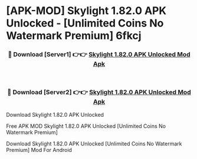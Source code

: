 # [APK-MOD] Skylight 1.82.0 APK Unlocked - [Unlimited Coins No Watermark Premium] 6fkcj



<div align="center">
<h3>🔴 Download [Server1] 👉👉 <a href="https://momento.my/?title=Skylight_1.82.0_APK_Unlocked">Skylight 1.82.0 APK Unlocked Mod Apk</a></h3><br>

<h3>🔴 Download [Server2] 👉👉 <a href="https://momento.my/?title=Skylight_1.82.0_APK_Unlocked">Skylight 1.82.0 APK Unlocked Mod Apk</a></h3>
</div>



Download Skylight 1.82.0 APK Unlocked 

Free APK MOD Skylight 1.82.0 APK Unlocked [Unlimited Coins No Watermark Premium]

Download Skylight 1.82.0 APK Unlocked [Unlimited Coins No Watermark Premium] Mod For Android
